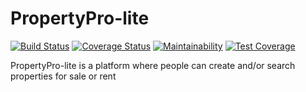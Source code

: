 # PropertyPro-lite
[![Build Status](https://travis-ci.org/adeyinkajoseph/PropertyPro-lite.svg?branch=develop)](https://travis-ci.org/adeyinkajoseph/PropertyPro-lite)  [![Coverage Status](https://coveralls.io/repos/github/adeyinkajoseph/PropertyPro-lite/badge.svg?branch=develop)](https://coveralls.io/github/adeyinkajoseph/PropertyPro-lite?branch=develop) [![Maintainability](https://api.codeclimate.com/v1/badges/e53c9bf61dcbaa0db51e/maintainability)](https://codeclimate.com/github/adeyinkajoseph/PropertyPro-lite/maintainability) [![Test Coverage](https://api.codeclimate.com/v1/badges/e53c9bf61dcbaa0db51e/test_coverage)](https://codeclimate.com/github/adeyinkajoseph/PropertyPro-lite/test_coverage)

PropertyPro-lite is a platform where people can create and/or search properties for sale or rent
